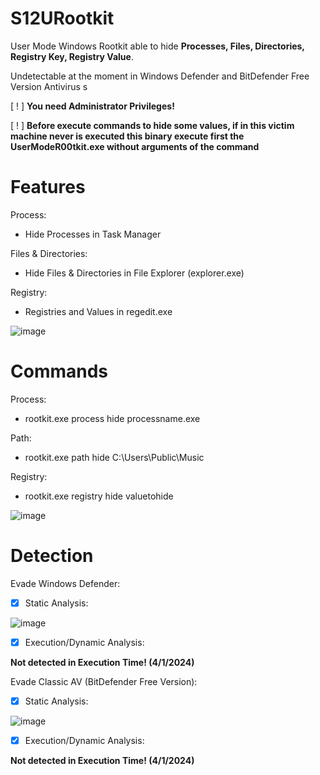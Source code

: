 # S12URootkit
User Mode Windows Rootkit able to hide **Processes, Files, Directories, Registry Key, Registry Value**.

Undetectable at the moment in Windows Defender and BitDefender Free Version Antivirus s

[ ! ] **You need Administrator Privileges!**

[ ! ] **Before execute commands to hide some values, if in this victim machine never is executed this binary execute first the UserModeR00tkit.exe without arguments of the command**

# Features

Process:

- Hide Processes in Task Manager

Files & Directories:
        
- Hide Files & Directories in File Explorer (explorer.exe)

Registry:
        
- Registries and Values in regedit.exe

![image](https://github.com/S12cybersecurity/S12URootkit/assets/79543461/31e9c6f6-d5c2-465a-b04b-e729522394ec)

# Commands

Process:

- rootkit.exe process hide processname.exe

Path:
      
- rootkit.exe path hide C:\Users\Public\Music

Registry:
      
- rootkit.exe registry hide valuetohide

![image](https://github.com/S12cybersecurity/S12URootkit/assets/79543461/41f21755-5027-48cb-803f-64d0493b48c4)

# Detection

Evade Windows Defender:
- [x] Static Analysis:
      
![image](https://github.com/S12cybersecurity/S12URootkit/assets/79543461/4525e871-b05a-457e-90b8-9efec1097d5c)

- [x] Execution/Dynamic Analysis:
  
**Not detected in Execution Time! (4/1/2024)**

Evade Classic AV (BitDefender Free Version):

- [x] Static Analysis:
      
![image](https://github.com/S12cybersecurity/S12URootkit/assets/79543461/93a8be14-431f-4cb3-9473-486d80e58094)

- [x] Execution/Dynamic Analysis:

**Not detected in Execution Time! (4/1/2024)**
